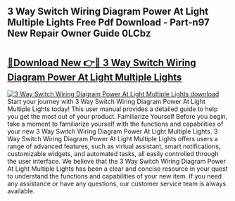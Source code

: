 ## 3 Way Switch Wiring Diagram Power At Light Multiple Lights Free Pdf Download - Part-n97 New Repair Owner Guide 0LCbz

# <h2><a href="http://dfmiuy.blite.top/?on=3+Way+Switch+Wiring+Diagram+Power+At+Light+Multiple+Lights">🔗Download New 👉🔴 3 Way Switch Wiring Diagram Power At Light Multiple Lights</a></h2>

[![3 Way Switch Wiring Diagram Power At Light Multiple Lights download](https://i.imgur.com/lujVjoI.png)](http://dfmiuy.blite.top/?on=3+Way+Switch+Wiring+Diagram+Power+At+Light+Multiple+Lights)
Start your journey with 3 Way Switch Wiring Diagram Power At Light Multiple Lights today! This user manual provides a detailed guide to help you get the most out of your product. Familiarize Yourself Before you begin, take a moment to familiarize yourself with the functions and capabilities of your new 3 Way Switch Wiring Diagram Power At Light Multiple Lights. 3 Way Switch Wiring Diagram Power At Light Multiple Lights offers users a range of advanced features, such as virtual assistant, smart notifications, customizable widgets, and automated tasks, all easily controlled through the user interface. We believe that the 3 Way Switch Wiring Diagram Power At Light Multiple Lights has been a clear and concise resource in your quest to understand the functions and capabilities of your new item. If you need any assistance or have any questions, our customer service team is always available.

